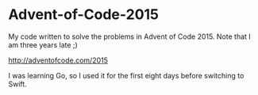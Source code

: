 # Advent-of-Code-2015

My code written to solve the problems in Advent of Code 2015. Note that I am three years late ;)

http://adventofcode.com/2015

I was learning Go, so I used it for the first eight days before switching to Swift.
